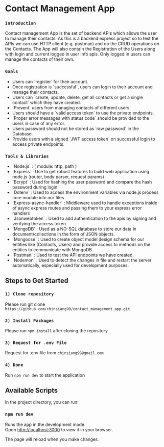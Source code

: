 # Contact Management App

### `Introduction`
Contact management App is the set of backend APIs which allows the user to manage their contacts. As this is a backend express project so to test the APIs we can use HTTP client (e.g. postman) and do the CRUD operations on the Contacts. The App will also contain the Registration of the Users along with login and current logged in user info apis. Only logged in users can manage the contacts of their own.

### `Goals`
<ul>
  <li>Users can `register` for their account.</li>
  <li>Once registration is `successful`, users can login to their account and manage their contacts.</li>
  <li>Users can `create, update, delete, get all contacts or get a single contact` which they have created.</li>
  <li>`Prevent` users from managing contacts of different users.</li>
  <li>Users should have a `valid access token` to use the private endpoints.</li>
  <li>`Proper error messages with status code` should be provided to the users in case of any error.</li>
  <li>Users password should not be stored as `raw password` in the Database.</li>
  <li>Provide users with a signed `JWT access token` on successful login to access private endpoints.</li>
</ul>

### `Tools & Libraries`

<ul>
  <li>`Node.js` : ( module: http, path )</li>
  <li>`Express` : Use to get robust features to build web application using node.js (router, body parser, request params)</li>
  <li>`Bcrypt` : Used for hashing the user password and compare the hash password during login</li>
  <li>`Dotenv` : Used to access the environment variables via node.js process core module into our files</li>
  <li>`Express-async-handler` : Middleware used to handle exceptions inside of async express routes and passing them to your express error handlers</li>
  <li>`Jsonwebtoken` : Used to add authentication to the apis by signing and verifying the access token.</li>
  <li>`MongoDB` : Used as a NO-SQL database to store our data in document/collections in the form of JSON objects.</li>
  <li>`Mongoose` : Used to create object model design schema for our entities like (Contacts, Users) and provide access to methods on the entities to communicate with MongoDB.</li>
  <li>`Postman` : Used to test the API endpoints we have created.</li> 
  <li>`Nodemon` : Used to detect the changes in file and restart the server automatically, especially used for development purposes.</li>
</ul>

## Steps to Get Started

### `1) Clone repository`

Please run git clone `https://github.com/chinsiang99/contact_management_app.git`

### `2) Install Packages`

Please run `npm install` after cloning the repository

### `3) Request for .env File`

Request for .env file from `chinsiang99@gmail.com`

### `4) Done`

Run `npm run dev` to start the application

## Available Scripts

In the project directory, you can run:

### `npm run dev`

Runs the app in the development mode.\
Open [http://localhost:3000](http://localhost:3000) to view it in your browser.

The page will reload when you make changes.